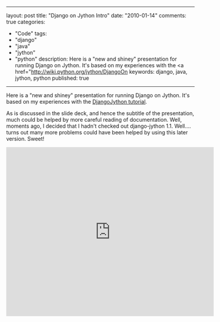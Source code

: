 
---
layout: post
title: "Django on Jython Intro"
date: "2010-01-14"
comments: true
categories:
  - "Code"
tags:
  - "django"
  - "java"
  - "jython"
  - "python"
description: Here is a "new and shiney" presentation for running Django on Jython.  It's based on my experiences with the <a href="http://wiki.python.org/jython/DjangoOn
keywords: django, java, jython, python
published: true
---

Here is a "new and shiney" presentation for running Django on Jython.  It's based on my experiences with the <a href="http://wiki.python.org/jython/DjangoOnJython">DjangoJython tutorial</a>.

As is discussed in the slide deck, and hence the subtitle of the presentation, much could be helped by more careful reading of documentation.  Well, moments ago, I decided that I hadn't checked out django-jython 1.1.  Well.... turns out many more problems could have been helped by using this later version.  Sweet!

<!--more-->

<iframe src="http://docs.google.com/present/embed?id=dcsq834g_86dgfnbkdg&size=m" frameborder="0" width="555" height="451"></iframe>


  
